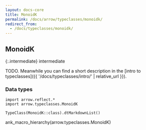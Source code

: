 ```yaml
---
layout: docs-core
title: MonoidK
permalink: /docs/arrow/typeclasses/monoidk/
redirect_from:
  - /docs/typeclasses/monoidk/
---
```


## MonoidK

{:.intermediate}
intermediate

TODO. Meanwhile you can find a short description in the [intro to typeclasses]({{ '/docs/typeclasses/intro/' | relative_url }}).


### Data types

```kotlin:ank:replace
import arrow.reflect.*
import arrow.typeclasses.MonoidK

TypeClass(MonoidK::class).dtMarkdownList()
```

ank_macro_hierarchy(arrow.typeclasses.MonoidK)
